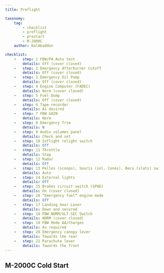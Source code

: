 ```yaml
---
title: Preflight

taxonomy:
    tag:
        - checklist
        - preflight
        - prestart
        - M-2000C
    author: KalAbaddon

checklist:
    -   step: 1 FBW/PA Auto test 
        details: Off (cover closed) 
    -   step: 2 Emergency Afterburner Cutoff 
        details: Off (cover closed) 
    -   step: 3 Emergency Oil Pump 
        details: Off (cover closed) 
    -   step: 4 Engine Computer (FADEC) 
        details: Norm (cover closed) 
    -   step: 5 Fuel Dump 
        details: Off (cover closed) 
    -   step: 6 Tape recorder 
        details: As desired 
    -   step: 7 FBW GAIN 
        details: Norm 
    -   step: 8 Emergency Trim 
        details: N 
    -   step: 9 Audio volumes panel 
        details: Check and set 
    -   step: 10 Inflight relight switch 
        details: Off 
    -   step: 11 Throttle 
        details: Stop 
    -   step: 12 Radar 
        details: Off 
    -   step: 13 Pelles (scoops), Souris (inl. Cones), Becs (slats) switches 
        details: Auto 
    -   step: 14 External lights 
        details: Off 
    -   step: 15 Brakes circuit switch (SPAD) 
        details: On (cover closed) 
    -   step: 16 “Emergency fuel” engine mode 
        details: Off 
    -   step: 17 Landing Gear Lever 
        details: Down and secured 
    -   step: 18 FBW NORM/ULT.SEC Switch 
        details: NORM (cover closed) 
    -   step: 19 FBW Mode AA/Charges 
        details: As required 
    -   step: 20 Emergency canopy lever 
        details: Towards the rear 
    -   step: 21 Parachute lever 
        details: Towards the front
---
```


## M-2000C Cold Start

